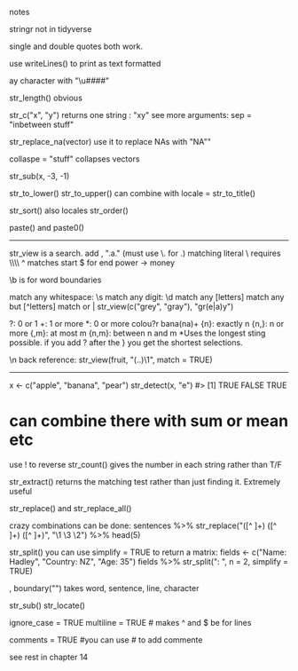 notes

stringr not in tidyverse

single and double quotes both work.

use writeLines() to print as text formatted

ay character with "\\u####"

str_length() obvious

str_c("x", "y") returns one string : "xy"
see more arguments: sep = "inbetween stuff"

str_replace_na(vector) use it to replace NAs with "NA""

collaspe = "stuff" collapses vectors

str_sub(x, -3, -1)

str_to_lower()
str_to_upper() can combine with locale =
str_to_title()

str_sort() also locales
str_order()

paste() and paste0()

----

str_view is a search. add , ".a." (must use \\. for .) matching literal \\ requires \\\\\\\\
^ matches start $ for end
power -> money

\\b is for word boundaries


match any whitespace: \\s
match any digit: \\d
match any [letters]
match any but [^letters]
match or |
str_view(c("grey", "gray"), "gr(e|a)y")

?: 0 or 1
+: 1 or more
*: 0 or more
colou?r
bana(na)+
{n}: exactly n
{n,}: n or more
{,m}: at most m
{n,m}: between n and m *Uses the longest sting possible. if you add ? after the } you get the shortest selections.

\\n back reference:
str_view(fruit, "(..)\\1", match = TRUE)

----

x <- c("apple", "banana", "pear")
str_detect(x, "e")
#> [1]  TRUE FALSE  TRUE
# can combine there with sum or mean etc
use ! to reverse
str_count() gives the number in each string rather than T/F

str_extract() returns the matching test rather than just finding it. Extremely useful

str_replace() and str_replace_all()


crazy combinations can be done:
sentences %>% 
  str_replace("([^ ]+) ([^ ]+) ([^ ]+)", "\\1 \\3 \\2") %>% 
  head(5)
  
str_split()
you can use simplify = TRUE to return a matrix:
fields <- c("Name: Hadley", "Country: NZ", "Age: 35")
fields %>% str_split(": ", n = 2, simplify = TRUE)

, boundary("") takes word, sentence, line, character

str_sub()
str_locate()

ignore_case = TRUE
multiline = TRUE # makes ^ and $ be for lines

comments = TRUE #you can use # to add commente

see rest in chapter 14